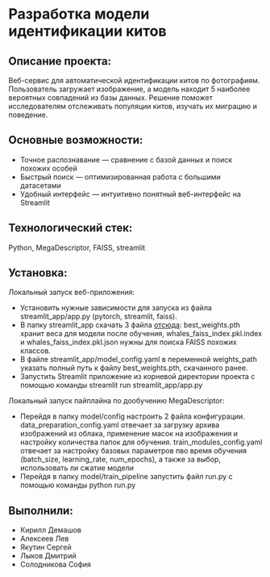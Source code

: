 # Разработка модели идентификации китов

## Описание проекта:
Веб-сервис для автоматической идентификации китов по фотографиям. Пользователь загружает изображение, а модель находит 5 наиболее вероятных совпадений из базы данных. Решение поможет исследователям отслеживать популяции китов, изучать их миграцию и поведение.

## Основные возможности:
* Точное распознавание — сравнение с базой данных и поиск похожих особей
* Быстрый поиск — оптимизированная работа с большими датасетами
* Удобный интерфейс — интуитивно понятный веб-интерфейс на Streamlit

## Технологический стек: 
Python, MegaDescriptor, FAISS, streamlit

## Установка:

Локальный запуск веб-приложения:
* Установить нужные зависимости для запуска из файла streamlit_app/app.py (pytorch, streamlit, faiss).
* В папку streamlit_app скачать 3 файла [отсюда](https://drive.google.com/drive/folders/1uFS7UQY5VL9c1JExWgveGdtf5Qh5l-Cr?usp=sharing): best_weights.pth хранит веса для модели после обучения, whales_faiss_index.pkl.index и whales_faiss_index.pkl.json нужны для поиска FAISS похожих классов.
* В файле streamlit_app/model_config.yaml в переменной weights_path указать полный путь к файлу best_weights.pth, скачанного ранее.
* Запустить Streamlit приложение из корневой директории проекта с помощью команды streamlit run streamlit_app/app.py

Локальный запуск пайплайна по дообучению MegaDescriptor:
* Перейдя в папку model/config настроить 2 файла конфигурации. data_preparation_config.yaml отвечает за загрузку архива изображений из облака, применение масок на изображения и настройку количества папок для обучения. train_modules_config.yaml отвечает за настройку базовых параметров пво время обучения (batch_size, learning_rate, num_epochs), а также за выбор, использовать ли сжатие модели
* Перейдя в папку model/train_pipeline запустить файл run.py с помощью команды python run.py

## Выполнили: 
* Кирилл Демашов
* Алексеев Лев
* Якутин Сергей
* Лыков Дмитрий
* Солодникова София

